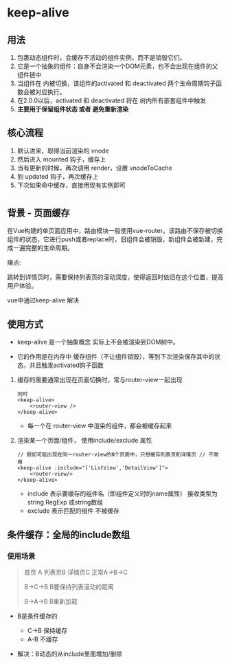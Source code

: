 # keep-alive

## 用法

1. <keep-alive> 包裹动态组件时，会缓存不活动的组件实例，而不是销毁它们。
2. 它是一个抽象的组件：自身不会渲染一个DOM元素，也不会出现在组件的父组件链中
3. 当组件在<keep-alive> 内被切换，该组件的activated 和 deactivated 两个生命周期钩子函数会被对应执行。
4. 在2.0.0以后，activated 和 deactivated 将在 <keep-alive> 树内所有嵌套组件中触发
5. **主要用于保留组件状态 或者 避免重新渲染**

## 核心流程

1. 默认进来，取得当前渲染的 vnode
2. 然后进入 mounted 钩子，缓存上
3. 当有更新的时候，再次调用 render，设置 vnodeToCache
4. 到 updated 钩子，再次缓存上
5. 下次如果命中缓存，直接用现有实例即可

# 

## 背景 - 页面缓存

在Vue构建的单页面应用中，路由模块一般使用vue-router。该路由不保存被切换组件的状态，它进行push或者replace时，旧组件会被销毁，新组件会被新建，完成一遍完整的生命周期。

痛点:

跳转到详情页时，需要保持列表页的滚动深度，使得返回时依旧在这个位置，提高用户体验。

vue中通过keep-alive 解决

## 使用方式

+ keep-alive 是一个抽象概念  实际上不会被渲染到DOM树中。

+ 它的作用是在内存中 缓存组件（不让组件销毁），等到下次渲染保存其中的状态，并且触发activated钩子函数
1. 缓存的需要通常出现在页面切换时，常与router-view一起出现
   
   ```vue
   同时
   <keep-alive>
       <router-view />
   </keep-alive>
   ```
   
   + 每一个在 router-view 中渲染的组件，都会被缓存起来

2. 渲染某一个页面/组件， 使用include/exclude 属性
   
   ```vue
   // 假如可能出现在同一router-view的N个页面中，只想缓存列表页和详情页 // 不常用
   <keep-alive :include="['ListView','DetailView']">
       <router-view/>
   </keep-alive>
   ```
   
   + include 表示要缓存的组件名（即组件定义时的name属性） 接收类型为string RegExp 或string数组
   + exclude 表示匹配的组件 不被缓存

## 条件缓存：全局的include数组

### 使用场景

> 首页 A 列表页B 详情页C    正常A->B->C
> 
> B->C->B  B要保持列表滚动的距离
> 
> B->A->B   B重新加载

+ B是条件缓存的  
  
  + C->B 保持缓存
  + A-B 不缓存 

+ 解决：B动态的从include里面增加/删除
